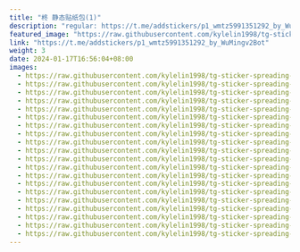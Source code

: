 ```yaml
---
title: "柊 静态贴纸包(1)"
description: "regular: https://t.me/addstickers/p1_wmtz5991351292_by_WuMingv2Bot"
featured_image: "https://raw.githubusercontent.com/kylelin1998/tg-sticker-spreading-worldwide-images/main/img/69ad50e0-0558-4984-949b-47795ed0a2de.jpg"
link: "https://t.me/addstickers/p1_wmtz5991351292_by_WuMingv2Bot"
weight: 3
date: 2024-01-17T16:56:04+08:00
images:
  - https://raw.githubusercontent.com/kylelin1998/tg-sticker-spreading-worldwide-images/main/img/69ad50e0-0558-4984-949b-47795ed0a2de.jpg
  - https://raw.githubusercontent.com/kylelin1998/tg-sticker-spreading-worldwide-images/main/img/27925e1b-a0b4-44b2-8495-47ca67204475.jpg
  - https://raw.githubusercontent.com/kylelin1998/tg-sticker-spreading-worldwide-images/main/img/20aaa457-80f6-496f-934d-87b7835113b5.jpg
  - https://raw.githubusercontent.com/kylelin1998/tg-sticker-spreading-worldwide-images/main/img/97326063-5053-4861-8bca-94dc1d1ee2bf.jpg
  - https://raw.githubusercontent.com/kylelin1998/tg-sticker-spreading-worldwide-images/main/img/5e2f8d41-05a2-462b-9248-1a8510a22231.jpg
  - https://raw.githubusercontent.com/kylelin1998/tg-sticker-spreading-worldwide-images/main/img/7f56f40e-0a8d-48ba-8a9b-fbc8ecfd45bd.jpg
  - https://raw.githubusercontent.com/kylelin1998/tg-sticker-spreading-worldwide-images/main/img/7342d9d8-df13-4ebe-9a5c-e50745ac41c1.jpg
  - https://raw.githubusercontent.com/kylelin1998/tg-sticker-spreading-worldwide-images/main/img/ecb5f12b-3497-45bb-aeb7-87acbacdff07.jpg
  - https://raw.githubusercontent.com/kylelin1998/tg-sticker-spreading-worldwide-images/main/img/5279143e-b859-4fcc-8cc8-2d8c82374c85.jpg
  - https://raw.githubusercontent.com/kylelin1998/tg-sticker-spreading-worldwide-images/main/img/1032d097-2607-49c3-ac27-b2e060b49410.jpg
  - https://raw.githubusercontent.com/kylelin1998/tg-sticker-spreading-worldwide-images/main/img/23df3380-3aa9-4366-b7ac-14bc09c05c50.jpg
  - https://raw.githubusercontent.com/kylelin1998/tg-sticker-spreading-worldwide-images/main/img/5fe82e97-a780-4d7f-9479-1a356554d296.jpg
  - https://raw.githubusercontent.com/kylelin1998/tg-sticker-spreading-worldwide-images/main/img/2987eb9f-485d-420a-81c2-92585cf8a1f7.jpg
  - https://raw.githubusercontent.com/kylelin1998/tg-sticker-spreading-worldwide-images/main/img/4dd87418-21db-4b8f-97d9-9b3c8a2e39ea.jpg
  - https://raw.githubusercontent.com/kylelin1998/tg-sticker-spreading-worldwide-images/main/img/370767fb-41c8-45c2-8d17-fb22cc60fa2a.jpg
  - https://raw.githubusercontent.com/kylelin1998/tg-sticker-spreading-worldwide-images/main/img/ed166d6e-7c98-406f-bce5-c02a79f1ba6e.jpg
  - https://raw.githubusercontent.com/kylelin1998/tg-sticker-spreading-worldwide-images/main/img/cb585560-b962-4915-ac2c-af69ffea9292.jpg
  - https://raw.githubusercontent.com/kylelin1998/tg-sticker-spreading-worldwide-images/main/img/b44a7aab-6425-49dd-a9b6-73438e02f937.jpg
  - https://raw.githubusercontent.com/kylelin1998/tg-sticker-spreading-worldwide-images/main/img/8bff6988-feb7-47c0-8148-2f3527b308bf.jpg
  - https://raw.githubusercontent.com/kylelin1998/tg-sticker-spreading-worldwide-images/main/img/d3a0e46a-1bc2-443c-bde1-fbb4897265bd.jpg
---
```

